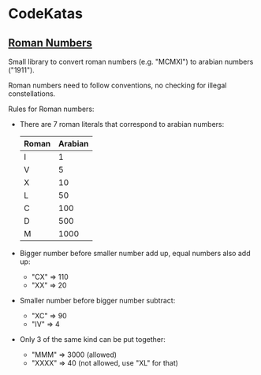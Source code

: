 # CodeKatas

## [Roman Numbers](src/main/java/de/kryptikk/codekatas/roman)
Small library to convert roman numbers (e.g. "MCMXI") to arabian numbers ("1911").

Roman numbers need to follow conventions, no checking for illegal constellations.

Rules for Roman numbers:
* There are 7 roman literals that correspond to arabian numbers:

	| Roman | Arabian |
	|-------|---------|
	| I     | 1       |
	| V     | 5       |
	| X     | 10      |
	| L     | 50      |
	| C     | 100     |
	| D     | 500     |
	| M     | 1000    |

* Bigger number before smaller number add up, equal numbers also add up:
    *  "CX" => 110
    * "XX" => 20
* Smaller number before bigger number subtract:
    * "XC" => 90
    * "IV" => 4 
* Only 3 of the same kind can be put together: 
    * "MMM" => 3000 (allowed)
    * "XXXX" => 40 (not allowed, use "XL" for that)